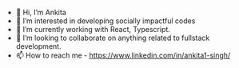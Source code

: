 - 👋 Hi, I’m Ankita
- 👀 I’m interested in developing socially impactful codes
- 🌱 I’m currently working with React, Typescript.
- 💞️ I’m looking to collaborate on anything related to fullstack development.
- 📫 How to reach me - https://www.linkedin.com/in/ankita1-singh/

<!---
enkitaa/enkitaa is a ✨ special ✨ repository because its `README.md` (this file) appears on your GitHub profile.
You can click the Preview link to take a look at your changes.
--->
